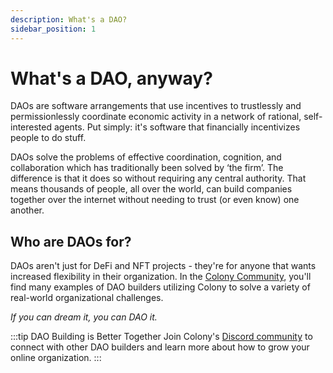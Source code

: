 ```yaml
---
description: What's a DAO?
sidebar_position: 1
---
```


# What's a DAO, anyway?

DAOs are software arrangements that use incentives to trustlessly and permissionlessly coordinate economic activity in a network of rational, self-interested agents. Put simply: it's software that financially incentivizes people to do stuff.

DAOs solve the problems of effective coordination, cognition, and collaboration which has traditionally been solved by ‘the firm’. The difference is that it does so without requiring any central authority. That means thousands of people, all over the world, can build companies together over the internet without needing to trust (or even know) one another.

## Who are DAOs for?

DAOs aren't just for DeFi and NFT projects - they're for anyone that wants increased flexibility in their organization. In the [Colony Community](https://discord.gg/feVZWwysqM), you'll find many examples of DAO builders utilizing Colony to solve a variety of real-world organizational challenges. 

*If you can dream it, you can DAO it.* 


:::tip DAO Building is Better Together
Join Colony's [Discord community](https://discord.gg/feVZWwysqM) to connect with other DAO builders and learn more about how to grow your online organization.
:::
